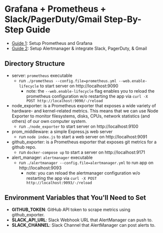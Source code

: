 # Grafana + Prometheus + Slack/PagerDuty/Gmail Step-By-Step Guide

- [Guide 1](https://grafana.com/blog/2019/12/04/how-to-explore-prometheus-with-easy-hello-world-projects/): Setup Prometheus and Grafana
- [Guide 2](https://grafana.com/blog/2020/02/25/step-by-step-guide-to-setting-up-prometheus-alertmanager-with-slack-pagerduty-and-gmail/): Setup Alertmanager & integrate Slack, PagerDuty, & Gmail

## Directory Structure

- server: `prometheus` executable
  - run `./prometheus --config.file=prometheus.yml --web.enable-lifecycle` to start server on http://localhost:9090
    - note: the `--web.enable-lifecycle` flag enables you to reload the prometheus configuration w/o restarting the app via `curl -X POST http://localhost:9090/-/reload`
- node_exporter: is a Prometheus exporter that exposes a wide variety of hardware- and kernel-related metrics. This means that we can use Node Exporter to monitor filesystems, disks, CPUs, network statistics (and others) of our own computer system.
  - run `./node_exporter` to start server on http://localhost:9100
- prom_middleware: a simple Express.js web server
  - run `node index.js` to start a web server on http://localhost:9091
- github_exporter: is a Prometheus exporter that exposes git metrics for a github repo.
  - run `docker-compose up` to start a server on http://localhost:9171
- alert_manager: `alertmanager` executable
  - run `./alertmanager --config.file=alertmanager.yml` to run app on http://localhost:9093
    - note: you can reload the alertmanager configuration w/o restarting the app via `curl -X POST http://localhost:9093/-/reload`

## Environment Variables that You'll Need to Set

- **GITHUB_TOKEN**: GitHub API token to scrape metrics using github_exporter.
- **SLACK_API_URL**: Slack Webhook URL that AlertManager can push to.
- **SLACK_CHANNEL**: Slack Channel that AlertManager can post alerts to.

